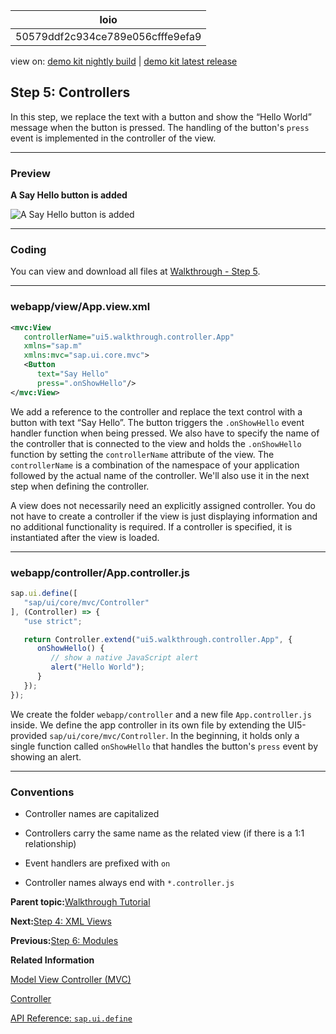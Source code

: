 <!-- loio50579ddf2c934ce789e056cfffe9efa9 -->

| loio |
| -----|
| 50579ddf2c934ce789e056cfffe9efa9 |

<div id="loio">

view on: [demo kit nightly build](https://sdk.openui5.org/nightly/#/topic/50579ddf2c934ce789e056cfffe9efa9) | [demo kit latest release](https://sdk.openui5.org/topic/50579ddf2c934ce789e056cfffe9efa9)</div>

## Step 5: Controllers

In this step, we replace the text with a button and show the “Hello World” message when the button is pressed. The handling of the button's `press` event is implemented in the controller of the view.

***

### Preview

  
  
**A Say Hello button is added**

![](images/loio5717fb5a15474c678d4b9806008e8079_HiRes.png "A Say Hello button is added")

***

<a name="loio50579ddf2c934ce789e056cfffe9efa9__section_yqd_crc_syb"/>

### Coding

You can view and download all files at [Walkthrough - Step 5](https://sdk.openui5.org/entity/sap.m.tutorial.walkthrough/sample/sap.m.tutorial.walkthrough.05).

***

<a name="loio50579ddf2c934ce789e056cfffe9efa9__section_zqd_crc_syb"/>

### webapp/view/App.view.xml

```xml
<mvc:View
   controllerName="ui5.walkthrough.controller.App"
   xmlns="sap.m"
   xmlns:mvc="sap.ui.core.mvc">
   <Button
      text="Say Hello"
      press=".onShowHello"/>
</mvc:View>
```

We add a reference to the controller and replace the text control with a button with text “Say Hello”. The button triggers the `.onShowHello` event handler function when being pressed. We also have to specify the name of the controller that is connected to the view and holds the `.onShowHello` function by setting the `controllerName` attribute of the view. The `controllerName` is a combination of the namespace of your application followed by the actual name of the controller. We'll also use it in the next step when defining the controller.

A view does not necessarily need an explicitly assigned controller. You do not have to create a controller if the view is just displaying information and no additional functionality is required. If a controller is specified, it is instantiated after the view is loaded.

***

### webapp/controller/App.controller.js

```js
sap.ui.define([
   "sap/ui/core/mvc/Controller"
], (Controller) => {
   "use strict";

   return Controller.extend("ui5.walkthrough.controller.App", {
      onShowHello() {
         // show a native JavaScript alert
         alert("Hello World");
      }
   });
});
```

We create the folder `webapp/controller` and a new file `App.controller.js` inside. We define the app controller in its own file by extending the UI5-provided `sap/ui/core/mvc/Controller`. In the beginning, it holds only a single function called `onShowHello` that handles the button's `press` event by showing an alert.

***

### Conventions

-   Controller names are capitalized

-   Controllers carry the same name as the related view \(if there is a 1:1 relationship\)

-   Event handlers are prefixed with `on`

-   Controller names always end with `*.controller.js`


**Parent topic:**[Walkthrough Tutorial](Walkthrough_Tutorial_3da5f4b.md "In this tutorial we will introduce you to all major development paradigms of OpenUI5.")

**Next:**[Step 4: XML Views](Step_4_XML_Views_1409791.md "Putting all our UI into the index.html file will very soon result in a messy setup and there is quite a bit of work ahead of us. So let’s do a first modularization by putting the sap/m/Text control into a dedicated view.")

**Previous:**[Step 6: Modules](Step_6_Modules_f665d0d.md "In OpenUI5, resources are often referred to as modules. In this step, we replace the alert from the last exercise with a proper Message Toast from the sap.m library. The required modules are enabled to be loaded asynchronously.")

**Related Information**  


[Model View Controller \(MVC\)](Model_View_Controller_MVC_91f2334.md "The Model View Controller (MVC) concept is used in OpenUI5 to separate the representation of information from the user interaction. This separation facilitates development and the changing of parts independently.")

[Controller](Controller_121b8e6.md "A controller contains methods that define how models and views interact.")

[API Reference: `sap.ui.define` ](https://sdk.openui5.org/api/sap.ui/methods/sap.ui.define)

